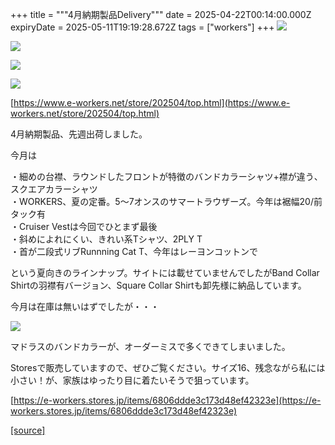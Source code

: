 +++
title = """4月納期製品Delivery"""
date = 2025-04-22T00:14:00.000Z
expiryDate = 2025-05-11T19:19:28.672Z
tags = ["workers"]
+++
[![](https://blogger.googleusercontent.com/img/b/R29vZ2xl/AVvXsEiE_5GNIky2cqBYteF_P6FGN1YBmT8DDSbIuLCrtANsSa4BMNVsfXgUjY7cg4w8VmwrX_zvnDlG-fQjLyNxnmFoRYGb6gJdAZBxsllpiVop-m3vn4I7bMY8kWc2D_V0p_oQ9TVAWYFkSE_ZtLLowXMEFmp_hdqbaj17hxD4CYPj-ROD3rrowzj2atp8pMI/s320/i1-4-1.jpg)](https://blogger.googleusercontent.com/img/b/R29vZ2xl/AVvXsEiE_5GNIky2cqBYteF_P6FGN1YBmT8DDSbIuLCrtANsSa4BMNVsfXgUjY7cg4w8VmwrX_zvnDlG-fQjLyNxnmFoRYGb6gJdAZBxsllpiVop-m3vn4I7bMY8kWc2D_V0p_oQ9TVAWYFkSE_ZtLLowXMEFmp_hdqbaj17hxD4CYPj-ROD3rrowzj2atp8pMI/s1050/i1-4-1.jpg)

  
[![](https://blogger.googleusercontent.com/img/b/R29vZ2xl/AVvXsEhl8ijvVEBKMbj2xusLHK8ff3LtqlX952xqfjrmxbE4NDhT46d5MhrmThIHhyphenhypheniw87i8vNiXmtH7Xohs6tfF-MywsVWL5ZTUfiqZzvtrfUZhcfjO2J-g87I07BiklAwPaKn7aZFR5rTyUlnorIUbhHVR_fEfUCWaDal2I2VrZNT6J_yRBr9o_mxajlVhc3Q/s320/1-9.jpg)](https://blogger.googleusercontent.com/img/b/R29vZ2xl/AVvXsEhl8ijvVEBKMbj2xusLHK8ff3LtqlX952xqfjrmxbE4NDhT46d5MhrmThIHhyphenhypheniw87i8vNiXmtH7Xohs6tfF-MywsVWL5ZTUfiqZzvtrfUZhcfjO2J-g87I07BiklAwPaKn7aZFR5rTyUlnorIUbhHVR_fEfUCWaDal2I2VrZNT6J_yRBr9o_mxajlVhc3Q/s1125/1-9.jpg)

  

[![](https://blogger.googleusercontent.com/img/b/R29vZ2xl/AVvXsEi401rc2rspySl3iMr2tFw-8SCw-FXZzC5d2rrriBJEGEJOzKl1GfFiGLOxDrJeXHpdzM1HckxGgRXUMdrnynUYGApDNnq0L_9Tw_PGtAX8UDcSUgEK6QlahyphenhyphenhaWZihWVH77HvfWRcDktfFd97paKBk791De1CEkXYYjZDzBP94s1PUV-gp-wYfY_cHKKo/s320/i5-3.jpg)](https://blogger.googleusercontent.com/img/b/R29vZ2xl/AVvXsEi401rc2rspySl3iMr2tFw-8SCw-FXZzC5d2rrriBJEGEJOzKl1GfFiGLOxDrJeXHpdzM1HckxGgRXUMdrnynUYGApDNnq0L_9Tw_PGtAX8UDcSUgEK6QlahyphenhyphenhaWZihWVH77HvfWRcDktfFd97paKBk791De1CEkXYYjZDzBP94s1PUV-gp-wYfY_cHKKo/s1050/i5-3.jpg)

  

[![](https://blogger.googleusercontent.com/img/b/R29vZ2xl/AVvXsEhgvxdH1aDw3ls9lt_9g1cPuGfcUTF5GWOLVIO5P0hcURflBGIcmdcS7y5hY9RzLReIV2iNGU3PrwzINCvFZDcp7Z30uGpZ1J1_TxulvCtubDh7P3nYZ80gNAgbNptQucsElAp568HiGcU4HV3aGxD-4vVQwq3TjeBBtGTxauVQWyNdMUPPbNOHQovqGXI/s320/1-1.jpg)](https://blogger.googleusercontent.com/img/b/R29vZ2xl/AVvXsEhgvxdH1aDw3ls9lt_9g1cPuGfcUTF5GWOLVIO5P0hcURflBGIcmdcS7y5hY9RzLReIV2iNGU3PrwzINCvFZDcp7Z30uGpZ1J1_TxulvCtubDh7P3nYZ80gNAgbNptQucsElAp568HiGcU4HV3aGxD-4vVQwq3TjeBBtGTxauVQWyNdMUPPbNOHQovqGXI/s1125/1-1.jpg)

  

[https://www.e-workers.net/store/202504/top.html](https://www.e-workers.net/store/202504/top.html)

  

4月納期製品、先週出荷しました。

今月は

  

・細めの台襟、ラウンドしたフロントが特徴のバンドカラーシャツ+襟が違う、スクエアカラーシャツ  
・WORKERS、夏の定番。5～7オンスのサマートラウザーズ。今年は裾幅20/前タック有  
・Cruiser Vestは今回でひとまず最後  
・斜めによれにくい、きれい系Tシャツ、2PLY T  
・首が二段式リブRunnning Cat T、今年はレーヨンコットンで

  

という夏向きのラインナップ。サイトには載せていませんでしたがBand Collar Shirtの羽襟有バージョン、Square Collar Shirtも卸先様に納品しています。

  

今月は在庫は無いはずでしたが・・・

  

[![](https://blogger.googleusercontent.com/img/b/R29vZ2xl/AVvXsEhMMhna1WNvHDdy_mn-VcnYoubh8xg4_YNODTIN1bBag7Rr3rPSuKZggVlmz5hFhgPGZfAX_fFsJ-dwepziQix1ZIW-rvObjbJJQwk4Qyv-H7Xki2o54JdFBi6WbFrVFSuq90F8lKPXrXlJq_7ESfwSCNDUZE-1lRJaMwpBJ_qa6DDq3oLUuM5F2gMqr04/s320/1-3.jpg)](https://blogger.googleusercontent.com/img/b/R29vZ2xl/AVvXsEhMMhna1WNvHDdy_mn-VcnYoubh8xg4_YNODTIN1bBag7Rr3rPSuKZggVlmz5hFhgPGZfAX_fFsJ-dwepziQix1ZIW-rvObjbJJQwk4Qyv-H7Xki2o54JdFBi6WbFrVFSuq90F8lKPXrXlJq_7ESfwSCNDUZE-1lRJaMwpBJ_qa6DDq3oLUuM5F2gMqr04/s1125/1-3.jpg)

  
マドラスのバンドカラーが、オーダーミスで多くできてしまいました。

Storesで販売していますので、ぜひご覧ください。サイズ16、残念ながら私には小さい！が、家族はゆったり目に着たいそうで狙っています。

  

[https://e-workers.stores.jp/items/6806ddde3c173d48ef42323e](https://e-workers.stores.jp/items/6806ddde3c173d48ef42323e)

[[source]](https://eworkers.blogspot.com/2025/04/4delivery.html)
